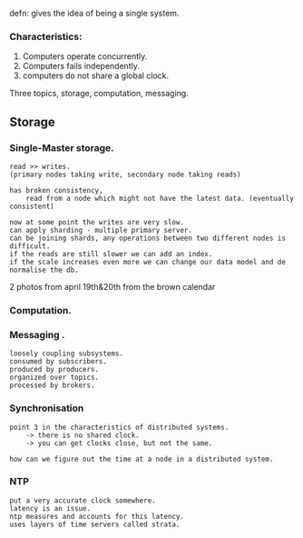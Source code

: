 defn: gives the idea of being a single system.

### Characteristics:
1. Computers operate concurrently. 
2. Computers fails independently. 
3. computers do not share a global clock.

Three topics, storage, computation, messaging. 

## Storage

### Single-Master storage.
    read >> writes. 
    (primary nodes taking write, secondary node taking reads)
    
    has broken consistency, 
        read from a node which might not have the latest data. (eventually consistent)
    
    now at some point the writes are very slow. 
    can apply sharding - multiple primary server. 
    can be joining shards, any operations between two different nodes is difficult. 
    if the reads are still slower we can add an index. 
    if the scale increases even more we can change our data model and de normalise the db. 

2 photos from april 19th&20th from the brown calendar 

### Computation.


### Messaging .

    loosely coupling subsystems. 
    consumed by subscribers. 
    produced by producers. 
    organized over topics. 
    processed by brokers. 


### Synchronisation

    point 3 in the characteristics of distributed systems. 
        -> there is no shared clock. 
        -> you can get clocks close, but not the same. 
    
    how can we figure out the time at a node in a distributed system. 

### NTP

    put a very accurate clock somewhere. 
    latency is an issue. 
    ntp measures and accounts for this latency.  
    uses layers of time servers called strata. 











